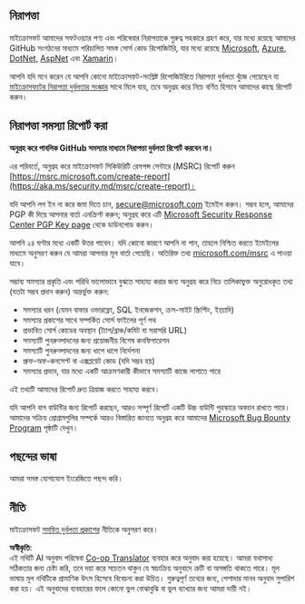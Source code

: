 <!--
CO_OP_TRANSLATOR_METADATA:
{
  "original_hash": "57f14126c1c6add76b3aef3844dfe4e3",
  "translation_date": "2025-05-17T05:39:05+00:00",
  "source_file": "SECURITY.md",
  "language_code": "bn"
}
-->
## নিরাপত্তা

মাইক্রোসফট আমাদের সফটওয়্যার পণ্য এবং পরিষেবার নিরাপত্তাকে গুরুত্ব সহকারে গ্রহণ করে, যার মধ্যে রয়েছে আমাদের GitHub সংগঠনের মাধ্যমে পরিচালিত সমস্ত সোর্স কোড রিপোজিটরি, যার মধ্যে রয়েছে [Microsoft](https://github.com/Microsoft), [Azure](https://github.com/Azure), [DotNet](https://github.com/dotnet), [AspNet](https://github.com/aspnet) এবং [Xamarin](https://github.com/xamarin)।

আপনি যদি মনে করেন যে আপনি কোনো মাইক্রোসফট-সংশ্লিষ্ট রিপোজিটরিতে নিরাপত্তা দুর্বলতা খুঁজে পেয়েছেন যা [মাইক্রোসফটের নিরাপত্তা দুর্বলতার সংজ্ঞার](https://aka.ms/security.md/definition) সাথে মিলে যায়, তবে অনুগ্রহ করে নিচে বর্ণিত হিসাবে আমাদের কাছে রিপোর্ট করুন।

## নিরাপত্তা সমস্যা রিপোর্ট করা

**অনুগ্রহ করে পাবলিক GitHub সমস্যার মাধ্যমে নিরাপত্তা দুর্বলতা রিপোর্ট করবেন না।**

এর পরিবর্তে, অনুগ্রহ করে মাইক্রোসফট সিকিউরিটি রেসপন্স সেন্টারে (MSRC) রিপোর্ট করুন [https://msrc.microsoft.com/create-report](https://aka.ms/security.md/msrc/create-report)।

যদি আপনি লগ ইন না করে জমা দিতে চান, [secure@microsoft.com](mailto:secure@microsoft.com) ইমেইল করুন। সম্ভব হলে, আমাদের PGP কী দিয়ে আপনার বার্তা এনক্রিপ্ট করুন; অনুগ্রহ করে এটি [Microsoft Security Response Center PGP Key page](https://aka.ms/security.md/msrc/pgp) থেকে ডাউনলোড করুন।

আপনি ২৪ ঘণ্টার মধ্যে একটি উত্তর পাবেন। যদি কোনো কারণে আপনি না পান, তাহলে নিশ্চিত করতে ইমেইলের মাধ্যমে অনুসরণ করুন যে আমরা আপনার মূল বার্তা পেয়েছি। অতিরিক্ত তথ্য [microsoft.com/msrc](https://www.microsoft.com/msrc) এ পাওয়া যাবে।

সম্ভাব্য সমস্যার প্রকৃতি এবং পরিধি ভালোভাবে বুঝতে সাহায্য করার জন্য অনুগ্রহ করে নিচে তালিকাভুক্ত অনুরোধকৃত তথ্য (যতটা সম্ভব প্রদান করুন) অন্তর্ভুক্ত করুন:

  * সমস্যার ধরন (যেমন বাফার ওভারফ্লো, SQL ইনজেকশন, ক্রস-সাইট স্ক্রিপ্টিং, ইত্যাদি)
  * সমস্যার প্রকাশের সাথে সম্পর্কিত সোর্স ফাইলের পূর্ণ পথ
  * প্রভাবিত সোর্স কোডের অবস্থান (ট্যাগ/ব্রাঞ্চ/কমিট বা সরাসরি URL)
  * সমস্যাটি পুনরুত্পাদনের জন্য প্রয়োজনীয় বিশেষ কনফিগারেশন
  * সমস্যাটি পুনরুত্পাদনের জন্য ধাপে ধাপে নির্দেশনা
  * প্রুফ-অফ-কনসেপ্ট বা এক্সপ্লয়েট কোড (যদি সম্ভব হয়)
  * সমস্যার প্রভাব, যার মধ্যে একটি আক্রমণকারী কীভাবে সমস্যাটি কাজে লাগাতে পারে

এই তথ্যটি আমাদের রিপোর্ট দ্রুত ত্রিয়াজ করতে সাহায্য করবে।

যদি আপনি বাগ বাউন্টির জন্য রিপোর্ট করছেন, আরও সম্পূর্ণ রিপোর্ট একটি উচ্চ বাউন্টি পুরস্কারে অবদান রাখতে পারে। আমাদের সক্রিয় প্রোগ্রামগুলির সম্পর্কে আরও বিস্তারিত জানতে অনুগ্রহ করে আমাদের [Microsoft Bug Bounty Program](https://aka.ms/security.md/msrc/bounty) পৃষ্ঠাটি দেখুন।

## পছন্দের ভাষা

আমরা সমস্ত যোগাযোগ ইংরেজিতে পছন্দ করি।

## নীতি

মাইক্রোসফট [সমন্বিত দুর্বলতা প্রকাশের](https://aka.ms/security.md/cvd) নীতিকে অনুসরণ করে।

**অস্বীকৃতি**:  
এই নথিটি AI অনুবাদ পরিষেবা [Co-op Translator](https://github.com/Azure/co-op-translator) ব্যবহার করে অনুবাদ করা হয়েছে। আমরা যথাসাধ্য সঠিকতার জন্য চেষ্টা করি, তবে দয়া করে সচেতন থাকুন যে স্বয়ংক্রিয় অনুবাদে ত্রুটি বা অসঙ্গতি থাকতে পারে। মূল ভাষায় মূল নথিটিকে প্রামাণিক উৎস হিসেবে বিবেচনা করা উচিত। গুরুত্বপূর্ণ তথ্যের জন্য, পেশাদার মানব অনুবাদ সুপারিশ করা হয়। এই অনুবাদের ব্যবহারের ফলে কোনো ভুল বোঝাবুঝি বা ভুল ব্যাখ্যার জন্য আমরা দায়ী নই।